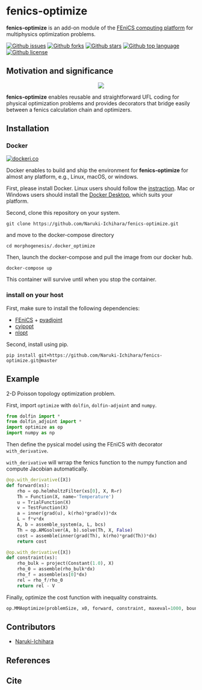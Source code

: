 # fenics-optimize
<!-- # Short Description -->

**fenics-optimize** is an add-on module of the [FEniCS computing platform](https://fenicsproject.org/) for multiphysics optimization problems. 

<!-- # Badges -->

[![Github issues](https://img.shields.io/github/issues/Naruki-Ichihara/morphogenesis?style=for-the-badge&logo=appveyor)](https://github.com/Naruki-Ichihara/morphogenesis/issues)
[![Github forks](https://img.shields.io/github/forks/Naruki-Ichihara/morphogenesis?style=for-the-badge&logo=appveyor)](https://github.com/Naruki-Ichihara/morphogenesis/network/members)
[![Github stars](https://img.shields.io/github/stars/Naruki-Ichihara/morphogenesis?style=for-the-badge&logo=appveyor)](https://github.com/Naruki-Ichihara/morphogenesis/stargazers)
[![Github top language](https://img.shields.io/github/languages/top/Naruki-Ichihara/morphogenesis?style=for-the-badge&logo=appveyor)](https://github.com/Naruki-Ichihara/morphogenesis/)
[![Github license](https://img.shields.io/github/license/Naruki-Ichihara/morphogenesis?style=for-the-badge&logo=appveyor)](https://github.com/Naruki-Ichihara/morphogenesis/)

## Motivation and significance

<p align="center">
  <img src="https://user-images.githubusercontent.com/70839257/148230717-e25da51a-3f96-461d-960f-8f22381387fc.png" />
</p>

**fenics-optimize** enables reusable and straightforward UFL coding for physical optimization problems and provides decorators that bridge easily between a fenics calculation chain and optimizers.

## Installation
### Docker

[![dockeri.co](https://dockeri.co/image/ichiharanaruki/fenics-optimize)](https://hub.docker.com/r/ichiharanaruki/fenics-optimize)

Docker enables to build and ship the environment for **fenics-optimize** for almost any platform, e.g., Linux, macOS, or windows.

First, please install Docker. Linux users should follow the [instraction](https://docs.docker.com/get-started/). Mac or Windows users should install the [Docker Desktop](https://www.docker.com/products/docker-desktop), which suits your platform.

Second, clone this repository on your system.
```
git clone https://github.com/Naruki-Ichihara/fenics-optimize.git
```
and move to the docker-compose directory
```
cd morphogenesis/.docker_optimize
```
Then, launch the docker-compose and pull the image from our docker hub.
```
docker-compose up
```
This container will survive until when you stop the container.

### install on your host
First, make sure to install the following dependencies:

* [FEniCS](https://fenicsproject.org/) + [pyadjoint](https://github.com/dolfin-adjoint/pyadjoint)
* [cyipopt](https://github.com/mechmotum/cyipopt)
* [nlopt](https://github.com/stevengj/nlopt/)

Second, install using pip.
```
pip install git+https://github.com/Naruki-Ichihara/fenics-optimize.git@master
```

## Example
2-D Poisson topology optimization problem.

First, import `optimize` with `dolfin`, `dolfin-adjoint` and `numpy`.
```python
from dolfin import *
from dolfin_adjoint import *
import optimize as op
import numpy as np
```

Then define the pysical model using the FEniCS with decorator `with_derivative`.

`with_derivative` will wrrap the fenics function to the numpy function and compute Jacobian automatically.

```python
@op.with_derivative([X])
def forward(xs):
    rho = op.helmholtzFilter(xs[0], X, R=r)
    Th = Function(X, name='Temperature')
    u = TrialFunction(X)
    v = TestFunction(X)
    a = inner(grad(u), k(rho)*grad(v))*dx
    L = f*v*dx
    A, b = assemble_system(a, L, bcs)
    Th = op.AMGsolver(A, b).solve(Th, X, False)
    cost = assemble(inner(grad(Th), k(rho)*grad(Th))*dx)
    return cost

@op.with_derivative([X])
def constraint(xs):
    rho_bulk = project(Constant(1.0), X)
    rho_0 = assemble(rho_bulk*dx)
    rho_f = assemble(xs[0]*dx)
    rel = rho_f/rho_0
    return rel - V
```

Finally, optimize the cost function with inequality constraints.

```python
op.MMAoptimize(problemSize, x0, forward, constraint, maxeval=1000, bounds=[0, 1], rel=1e-20)
```

## Contributors

- [Naruki-Ichihara](https://github.com/Naruki-Ichihara)

## References
## Cite
